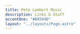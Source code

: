 ```yaml
---
title: Pete Lambert Music
description: Links & Stuff
accentOne: "#B9594D"
layout: "../layouts/Page.astro"
---
```

